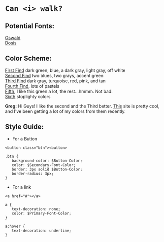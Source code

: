 # `Can <i> walk?`

## Potential Fonts:

[Oswald](https://www.google.com/fonts/specimen/Oswald)  
[Dosis](https://www.google.com/fonts/specimen/Dosis)  

## Color Scheme:

[First Find](https://coolors.co/app/353535-3c6e71-ffffff-d9d9d9-284b63) dark green, blue, a dark gray, light gray, off white  
[Second Find](https://coolors.co/app/43adf5-0072bc-2c2429-8fe276-616661) two blues, two grays, accent green  
[Third Find](https://coolors.co/app/17bebb-2e282a-cd5334-edb88b-fad8d6) dark gray, turquoise, red, pink, and tan  
[Fourth Find](https://coolors.co/app/fe938c-e6b89c-ead2ac-9cafb7-4281a4), lots of pastels  
[Fifth](https://coolors.co/app/252f15-1f4a0c-db3a3e-4ea2be-57dddd), I like this green a lot, the rest...hmmm. Not bad.  
[Sixth](https://coolors.co/app/e4572e-17bebb-ffc914-2e282a-76b041) stoplighty colors  

**Greg:** Hi Guys! I like the second and the Third better. [This](https://coolors.co/) site is pretty cool, and I've been getting a lot of my colors from them recently.

## Style Guide:

- For a Button

```
<button class="btn"><button>
```

```
.btn {
   background-color: $Button-Color;
   color: $Secondary-Font-Color;
   border: 3px solid $Button-Color;
   border-radius: 3px;
}
```

- For a link

```
<a href="#"></a>
```

```
a {
   text-decoration: none;
   color: $Primary-Font-Color;
}

a:hover {
   text-decoration: underline;
}
```
